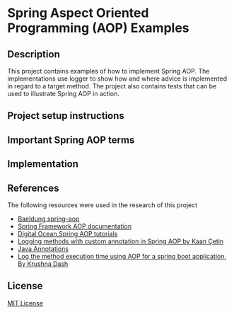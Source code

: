 # Spring Aspect Oriented Programming (AOP) Examples
## Description
This project contains examples of how to implement Spring AOP. 
The implementations use logger to show how 
and where advice is implemented in regard to a target method.
The project also contains tests that can be used to illustrate Spring AOP in action.


## Project setup instructions

## Important Spring AOP terms

## Implementation
## References
The following resources were used in the research of this project
- [Baeldung spring-aop](https://www.baeldung.com/spring-aop)
- [Spring Framework AOP documentation](https://docs.spring.io/spring-framework/docs/2.5.5/reference/aop.html)
- [Digital Ocean Spring AOP tutorials](https://www.digitalocean.com/community/tutorials/spring-aop-example-tutorial-aspect-advice-pointcut-joinpoint-annotations)
- [Logging methods with custom annotation in Spring AOP by Kaan Çetin](https://www.digitalocean.com/community/tutorials/spring-aop-example-tutorial-aspect-advice-pointcut-joinpoint-annotations)
- [Java Annotations](https://docs.oracle.com/javase/1.5.0/docs/guide/language/annotations.html)
- [Log the method execution time using AOP for a spring boot application. By Krushna Dash](https://krushna-dash.medium.com/log-the-method-execution-time-using-aop-for-a-spring-boot-application-c90e85b4d3b9)
## License
[MIT License](https://github.com/nishanths/license/blob/master/LICENSE)